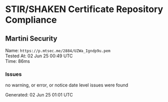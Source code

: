 # STIR/SHAKEN Certificate Repository Compliance

## Martini Security

Name: `https://p.mtsec.me/2884/UZWa_Igndp9u.pem`\
Tested At: 02 Jun 25 00:49 UTC\
Time: 86ms

### Issues

no warning, or error, or notice date level issues were found

Generated: 02 Jun 25 01:01 UTC